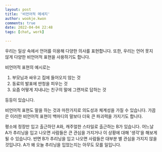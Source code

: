 ```yaml
---  
layout: post  
title: '비언어적 메세지'  
author: wookje.kwon  
comments: true  
date: 2022-04-04 22:48  
tags: [chat, work]  
  
---  
```


우리는 일상 속에서 언어를 이용해 다양한 의사를 표현합니다. 또한, 우리는 언어 못지 않게 다양한 비언어적 표현을 사용하기도 합니다.

비언어적 표현의 예시로는  

1. 부모님과 싸우고 집에 들어오지 않는 것  
2. 동료의 발표에 딴청을 피우는 것  
3. 요즘 어떻게 지내냐는 친구의 말에 그랜저로 답하는 것  

등등이 있습니다.  

비언어적 표현도 말을 하는 것과 마찬가지로 의도성과 체계성을 가질 수 있습니다. 가끔은 이러한 비언어적 표현이 백마디의 말보다 더욱 큰 파괴력을 가지기도 합니다.  

평소에 정장만 입고 출근하던 A와, 캐주얼한 스타일로 출근하는 B가 있습니다. 어느날 A가 추리닝을 입고 나오면 사람들은 큰 관심을 가지거나 이 상황에 대해 '생각'을 해보게 될 수 있습니다. 반면 B가 추리닝을 입고 나오면 사람들은 대부분 별 관심을 가지지 않을 것입니다. A가 왜 오늘 추리닝을 입었는지는 아무도 모를 일입니다.  
